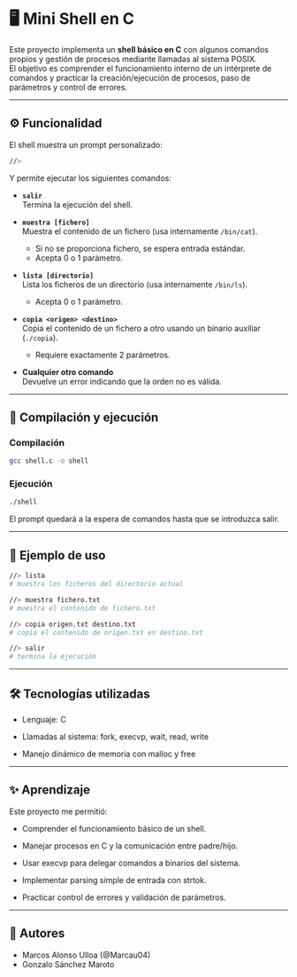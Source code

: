 # 🖥️ Mini Shell en C

Este proyecto implementa un **shell básico en C** con algunos comandos propios y gestión de procesos mediante llamadas al sistema POSIX.  
El objetivo es comprender el funcionamiento interno de un intérprete de comandos y practicar la creación/ejecución de procesos, paso de parámetros y control de errores.

---

## ⚙️ Funcionalidad

El shell muestra un prompt personalizado:
```bash
//>
```
Y permite ejecutar los siguientes comandos:

- **`salir`**  
  Termina la ejecución del shell.

- **`muestra [fichero]`**  
  Muestra el contenido de un fichero (usa internamente `/bin/cat`).  
  - Si no se proporciona fichero, se espera entrada estándar.  
  - Acepta 0 o 1 parámetro.  

- **`lista [directorio]`**  
  Lista los ficheros de un directorio (usa internamente `/bin/ls`).  
  - Acepta 0 o 1 parámetro.  

- **`copia <origen> <destino>`**  
  Copia el contenido de un fichero a otro usando un binario auxiliar (`./copia`).  
  - Requiere exactamente 2 parámetros.  

- **Cualquier otro comando**  
  Devuelve un error indicando que la orden no es válida.

---

## 🚀 Compilación y ejecución

### Compilación
```bash
gcc shell.c -o shell
```
### Ejecución
```bash
./shell
```
El prompt quedará a la espera de comandos hasta que se introduzca salir.

--- 

## 📖 Ejemplo de uso

```bash
//> lista
# muestra los ficheros del directorio actual

//> muestra fichero.txt
# muestra el contenido de fichero.txt

//> copia origen.txt destino.txt
# copia el contenido de origen.txt en destino.txt

//> salir
# termina la ejecución
```

---

## 🛠️ Tecnologías utilizadas

- Lenguaje: C

- Llamadas al sistema: fork, execvp, wait, read, write

- Manejo dinámico de memoria con malloc y free

---

## ✨ Aprendizaje

Este proyecto me permitió:

- Comprender el funcionamiento básico de un shell.

- Manejar procesos en C y la comunicación entre padre/hijo.

- Usar execvp para delegar comandos a binarios del sistema.

- Implementar parsing simple de entrada con strtok.

- Practicar control de errores y validación de parámetros.

---

## 👤 Autores

- Marcos Alonso Ulloa (@Marcau04)
- Gonzalo Sánchez Maroto
